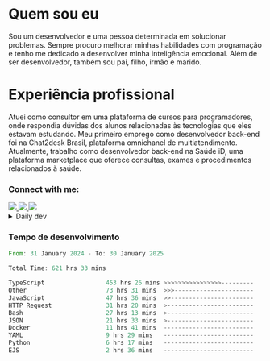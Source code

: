 # Quem sou eu
Sou um desenvolvedor e uma pessoa determinada em solucionar problemas. Sempre procuro melhorar minhas habilidades com programação e tenho me dedicado a desenvolver minha inteligência emocional. Além de ser desenvolvedor, também sou pai, filho, irmão e marido.

# Experiência profissional
Atuei como consultor em uma plataforma de cursos para programadores, onde respondia dúvidas dos alunos relacionadas às tecnologias que eles estavam estudando.
Meu primeiro emprego como desenvolvedor back-end foi na Chat2desk Brasil, plataforma omnichanel de multiatendimento.
Atualmente, trabalho como desenvolvedor back-end na Saúde iD, uma plataforma marketplace que oferece consultas, exames e procedimentos relacionados à saúde.

### Connect with me:
<a href="https://www.linkedin.com/in/theusmoreira" target="_blank" >
<img src="https://img.shields.io/badge/linkedin-%230077B5.svg?&style=for-the-badge&logo=linkedin&logoColor=white ">
</a>
<a href="https://www.instagram.com/matheus.s.moreira/" target="_blank">
<img src="https://img.shields.io/badge/instagram-%23E4405F.svg?&style=for-the-badge&logo=instagram&logoColor=white">
</a>
<a href="mailto:matheussm301@gmail.com"  target="_blank">
<img src="https://img.shields.io/badge/gmail-%23E4405F.svg?&style=for-the-badge&logo=gmail&logoColor=white">
</a>


<details>
  <summary>Daily dev </summary>
<p>
  <a href="https://app.daily.dev/matheussantos"><img src="https://github.com/matheus-santos-moreira/matheus-santos-moreira/blob/master/devcard.svg" width="200" alt="Matheus Santos's Dev Card"/></a>
 </p>
</details>

<h3>Tempo de desenvolvimento</h3>

<!--START_SECTION:waka-->

```rust
From: 31 January 2024 - To: 30 January 2025

Total Time: 621 hrs 33 mins

TypeScript                 453 hrs 26 mins >>>>>>>>>>>>>>>>---------   65.23 %
Other                      73 hrs 31 mins  >>>----------------------   10.58 %
JavaScript                 47 hrs 36 mins  >>-----------------------   06.85 %
HTTP Request               31 hrs 20 mins  >------------------------   04.51 %
Bash                       27 hrs 13 mins  >------------------------   03.92 %
JSON                       21 hrs 33 mins  >------------------------   03.10 %
Docker                     11 hrs 41 mins  -------------------------   01.68 %
YAML                       9 hrs 29 mins   -------------------------   01.37 %
Python                     6 hrs 17 mins   -------------------------   00.91 %
EJS                        2 hrs 36 mins   -------------------------   00.37 %
```

<!--END_SECTION:waka-->
